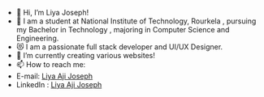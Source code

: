 - 👋 Hi, I’m Liya Joseph!
- 💞 I am a student at National Institute of Technology, Rourkela , pursuing my Bachelor in Technology , majoring in Computer Science and Engineering.
- 😻 I am a passionate full stack developer and UI/UX Designer. 
- 🌱 I’m currently creating various websites!
- 📫 How to reach me:
- E-mail: [Liya Aji Joseph](mailto:liyaajijoseph@gmail.com?subject=[GitHub]%20Source%20Han%20Sans)
- LinkedIn : [Liya Aji Joseph](https://www.linkedin.com/in/liya-joseph-a42162221/)
